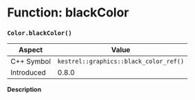 
# Function: blackColor
### `Color.blackColor()`

| Aspect | Value |
| --- | --- |
| C++ Symbol | `kestrel::graphics::black_color_ref()` |
| Introduced | 0.8.0 |

**Description**


